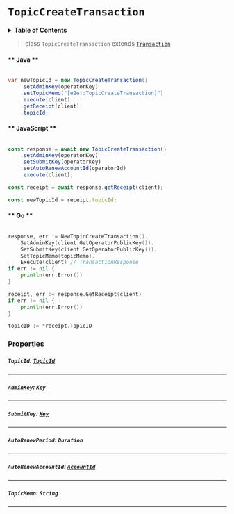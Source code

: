 # `TopicCreateTransaction`

<details>
<summary><b>Table of Contents</b></summary>

| Item | Java | JavaScript | Go
| - | - | - | - |
| [`TopicId`](#topicid-topicidreferenceconsensustopicidmd) | ✅ | ✅ | ✅
| [`TopicMemo`](#topicmemo-string) | ✅ | ✅ | ✅
| [`AdminKey`](#adminkey-keyreferencecryptographykeymd) | ✅ | ✅ | ✅
| [`SubmitKey`](#submitkey-keyreferencecryptographykeymd) | ✅ | ✅ | ✅
| [`AutoRenewPeriod`](#autorenewperiod-duration) | ✅ | ✅ | ✅
| [`AutoRenewAccountId`](#autorenewaccountid-accountidreferencecryptocurrencyaccountidmd) | ✅ | ✅ | ✅
</details>

> class `TopicCreateTransaction` extends [`Transaction`](reference/Transaction.md)

<!-- tabs:start -->

#### ** Java **

```java

var newTopicId = new TopicCreateTransaction()
    .setAdminKey(operatorKey)
    .setTopicMemo("[e2e::TopicCreateTransaction]")
    .execute(client)
    .getReceipt(client)
    .topicId;
```

#### ** JavaScript **

```js

const response = await new TopicCreateTransaction()
    .setAdminKey(operatorKey)
    .setSubmitKey(operatorKey)
    .setAutoRenewAccountId(operatorId)
    .execute(client);

const receipt = await response.getReceipt(client);

const newTopicId = receipt.topicId;
```

#### ** Go **

```go

response, err := NewTopicCreateTransaction().
    SetAdminKey(client.GetOperatorPublicKey()).
    SetSubmitKey(client.GetOperatorPublicKey()).
    SetTopicMemo(topicMemo).
    Execute(client) // TransactionResponse
if err != nil {
    println(err.Error())
}

receipt, err := response.GetReceipt(client)
if err != nil {
    println(err.Error())
}

topicID := *receipt.TopicID
```

<!-- tabs:end -->

### Properties

##### `TopicId`: [`TopicId`](reference/consensus/TopicId.md)

---

##### `AdminKey`: [`Key`](reference/cryptography/Key.md)

---

##### `SubmitKey`: [`Key`](reference/cryptography/Key.md)

---

##### `AutoRenewPeriod`: `Duration`

---

##### `AutoRenewAccountId`: [`AccountId`](reference/cryptocurrency/AccountId.md)

---

##### `TopicMemo`: `String`

---
